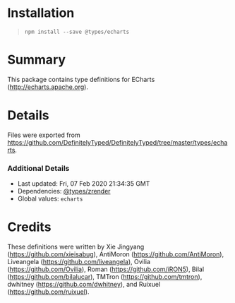 # Installation
> `npm install --save @types/echarts`

# Summary
This package contains type definitions for ECharts (http://echarts.apache.org).

# Details
Files were exported from https://github.com/DefinitelyTyped/DefinitelyTyped/tree/master/types/echarts.

### Additional Details
 * Last updated: Fri, 07 Feb 2020 21:34:35 GMT
 * Dependencies: [@types/zrender](https://npmjs.com/package/@types/zrender)
 * Global values: `echarts`

# Credits
These definitions were written by Xie Jingyang (https://github.com/xieisabug), AntiMoron (https://github.com/AntiMoron), Liveangela (https://github.com/liveangela), Ovilia (https://github.com/Ovilia), Roman (https://github.com/iRON5), Bilal (https://github.com/bilalucar), TMTron (https://github.com/tmtron), dwhitney (https://github.com/dwhitney), and Ruixuel (https://github.com/ruixuel).
